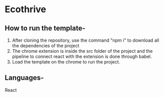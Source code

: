 # Ecothrive

## How to run the template-
1) After cloning the repository, use the command "npm i" to download all the dependencies of the project
2) The chrome extension is inside the src folder of the project and the pipeline
to connect react with the extension is done through babel.
3) Load the template on the chrome to run the project.

## Languages-
React